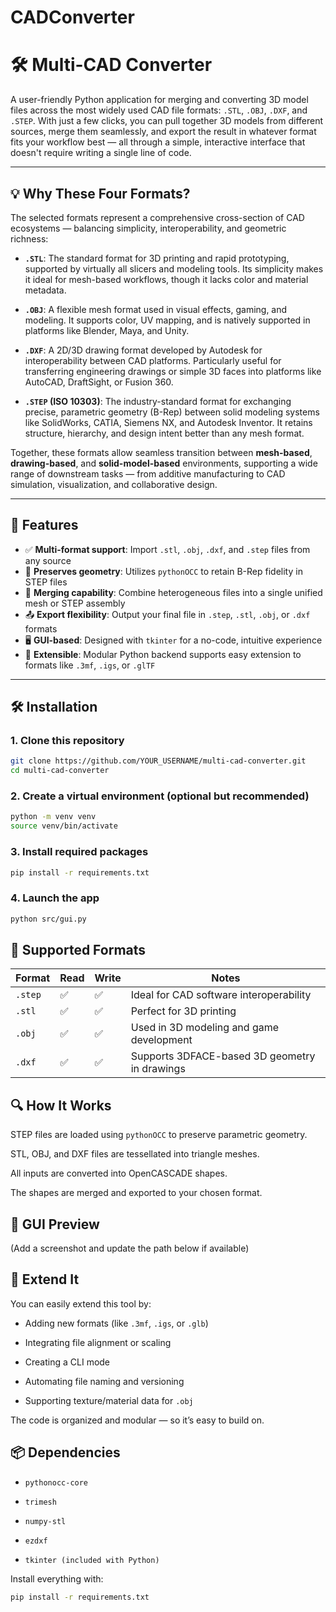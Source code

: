 # CADConverter

# 🛠️ Multi-CAD Converter

A user-friendly Python application for merging and converting 3D model files across the most widely used CAD file formats: `.STL`, `.OBJ`, `.DXF`, and `.STEP`. With just a few clicks, you can pull together 3D models from different sources, merge them seamlessly, and export the result in whatever format fits your workflow best — all through a simple, interactive interface that doesn't require writing a single line of code.

---

## 💡 Why These Four Formats?

The selected formats represent a comprehensive cross-section of CAD ecosystems — balancing simplicity, interoperability, and geometric richness:

- **`.STL`**: The standard format for 3D printing and rapid prototyping, supported by virtually all slicers and modeling tools. Its simplicity makes it ideal for mesh-based workflows, though it lacks color and material metadata.

- **`.OBJ`**: A flexible mesh format used in visual effects, gaming, and modeling. It supports color, UV mapping, and is natively supported in platforms like Blender, Maya, and Unity.

- **`.DXF`**: A 2D/3D drawing format developed by Autodesk for interoperability between CAD platforms. Particularly useful for transferring engineering drawings or simple 3D faces into platforms like AutoCAD, DraftSight, or Fusion 360.

- **`.STEP` (ISO 10303)**: The industry-standard format for exchanging precise, parametric geometry (B-Rep) between solid modeling systems like SolidWorks, CATIA, Siemens NX, and Autodesk Inventor. It retains structure, hierarchy, and design intent better than any mesh format.

Together, these formats allow seamless transition between **mesh-based**, **drawing-based**, and **solid-model-based** environments, supporting a wide range of downstream tasks — from additive manufacturing to CAD simulation, visualization, and collaborative design.

---

## 🚀 Features

- ✅ **Multi-format support**: Import `.stl`, `.obj`, `.dxf`, and `.step` files from any source
- 🧠 **Preserves geometry**: Utilizes `pythonOCC` to retain B-Rep fidelity in STEP files
- 🧩 **Merging capability**: Combine heterogeneous files into a single unified mesh or STEP assembly
- 📤 **Export flexibility**: Output your final file in `.step`, `.stl`, `.obj`, or `.dxf` formats
- 🖥 **GUI-based**: Designed with `tkinter` for a no-code, intuitive experience
- 🔄 **Extensible**: Modular Python backend supports easy extension to formats like `.3mf`, `.igs`, or `.glTF`

---


## 🛠 Installation

### 1. Clone this repository

```bash
git clone https://github.com/YOUR_USERNAME/multi-cad-converter.git
cd multi-cad-converter
```

### 2. Create a virtual environment (optional but recommended)
```bash
python -m venv venv
source venv/bin/activate
```

### 3. Install required packages
```bash
pip install -r requirements.txt
```

### 4. Launch the app
```bash
python src/gui.py
```


## 📂 Supported Formats

| Format  | Read | Write | Notes                                        |
|---------|------|-------|----------------------------------------------|
| `.step` | ✅   | ✅    | Ideal for CAD software interoperability       |
| `.stl`  | ✅   | ✅    | Perfect for 3D printing                       |
| `.obj`  | ✅   | ✅    | Used in 3D modeling and game development      |
| `.dxf`  | ✅   | ✅    | Supports 3DFACE-based 3D geometry in drawings |


## 🔍 How It Works
STEP files are loaded using ```pythonOCC``` to preserve parametric geometry.

STL, OBJ, and DXF files are tessellated into triangle meshes.

All inputs are converted into OpenCASCADE shapes.

The shapes are merged and exported to your chosen format.

## 📸 GUI Preview
(Add a screenshot and update the path below if available)


## 🔧 Extend It
You can easily extend this tool by:

- Adding new formats (like ```.3mf```, ```.igs```, or ```.glb```)

- Integrating file alignment or scaling

- Creating a CLI mode

- Automating file naming and versioning

- Supporting texture/material data for ```.obj```

The code is organized and modular — so it’s easy to build on.



## 📦 Dependencies
- ```pythonocc-core```

- ```trimesh```

- ```numpy-stl```

- ```ezdxf```

- ```tkinter (included with Python)```

Install everything with:
```bash
pip install -r requirements.txt
```








